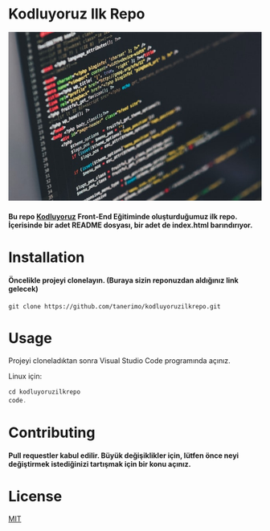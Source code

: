 # Kodluyoruz Ilk Repo

![Developer](/develope.jpg)
#### Bu repo [Kodluyoruz](https://www.kodluyoruz.org) Front-End Eğitiminde oluşturduğumuz ilk repo. İçerisinde bir adet README dosyası, bir adet de index.html barındırıyor.

# Installation
#### Öncelikle projeyi clonelayın. (Buraya sizin reponuzdan aldığınız link gelecek)

```
git clone https://github.com/tanerimo/kodluyoruzilkrepo.git
```

# Usage
Projeyi cloneladıktan sonra Visual Studio Code programında açınız.

Linux için:
``` javascript
cd kodluyoruzilkrepo
code.
```

# Contributing

#### Pull requestler kabul edilir. Büyük değişiklikler için, lütfen önce neyi değiştirmek istediğinizi tartışmak için bir konu açınız.

# License

[MIT](https://www.choosealicense.com/licenses/mit/)




